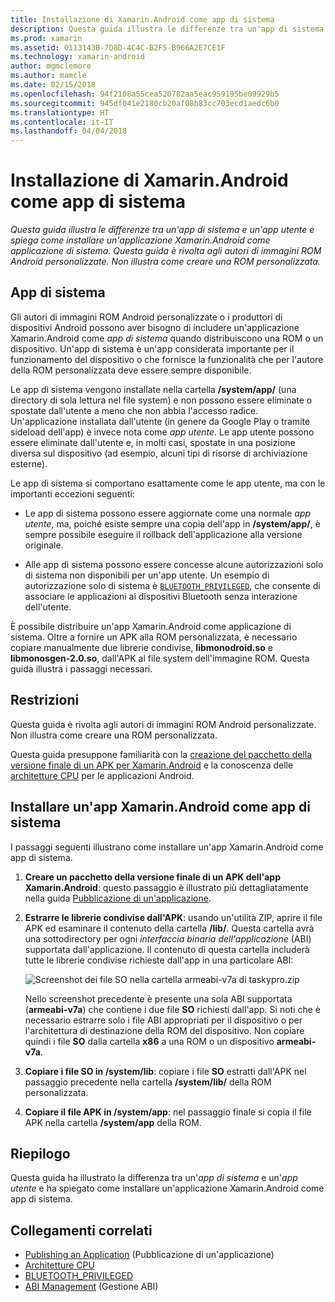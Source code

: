 ```yaml
---
title: Installazione di Xamarin.Android come app di sistema
description: Questa guida illustra le differenze tra un'app di sistema e un'app utente e spiega come installare un'applicazione Xamarin.Android come applicazione di sistema. Questa guida è rivolta agli autori di immagini ROM Android personalizzate. Non illustra come creare una ROM personalizzata.
ms.prod: xamarin
ms.assetid: 0113143B-7D8D-4C4C-B2F5-B966A2E7CE1F
ms.technology: xamarin-android
author: mgmclemore
ms.author: mamcle
ms.date: 02/15/2018
ms.openlocfilehash: 94f2108a55cea520782aa5eac959195be09929b5
ms.sourcegitcommit: 945df041e2180cb20af08b83cc703ecd1aedc6b0
ms.translationtype: HT
ms.contentlocale: it-IT
ms.lasthandoff: 04/04/2018
---
```

# <a name="installing-xamarinandroid-as-a-system-app"></a>Installazione di Xamarin.Android come app di sistema

_Questa guida illustra le differenze tra un'app di sistema e un'app utente e spiega come installare un'applicazione Xamarin.Android come applicazione di sistema. Questa guida è rivolta agli autori di immagini ROM Android personalizzate. Non illustra come creare una ROM personalizzata._

## <a name="system-app"></a>App di sistema

Gli autori di immagini ROM Android personalizzate o i produttori di dispositivi Android possono aver bisogno di includere un'applicazione Xamarin.Android come _app di sistema_ quando distribuiscono una ROM o un dispositivo. Un'app di sistema è un'app considerata importante per il funzionamento del dispositivo o che fornisce la funzionalità che per l'autore della ROM personalizzata deve essere sempre disponibile.

Le app di sistema vengono installate nella cartella **/system/app/** (una directory di sola lettura nel file system) e non possono essere eliminate o spostate dall'utente a meno che non abbia l'accesso radice. Un'applicazione installata dall'utente (in genere da Google Play o tramite sideload dell'app) è invece nota come _app utente_. Le app utente possono essere eliminate dall'utente e, in molti casi, spostate in una posizione diversa sul dispositivo (ad esempio, alcuni tipi di risorse di archiviazione esterne).

Le app di sistema si comportano esattamente come le app utente, ma con le importanti eccezioni seguenti:

- Le app di sistema possono essere aggiornate come una normale _app utente_, ma, poiché esiste sempre una copia dell'app in **/system/app/**, è sempre possibile eseguire il rollback dell'applicazione alla versione originale.

- Alle app di sistema possono essere concesse alcune autorizzazioni solo di sistema non disponibili per un'app utente. Un esempio di autorizzazione solo di sistema è [`BLUETOOTH_PRIVILEGED`](https://developer.android.com/reference/android/Manifest.permission.html#BLUETOOTH_PRIVILEGED), che consente di associare le applicazioni ai dispositivi Bluetooth senza interazione dell'utente.

È possibile distribuire un'app Xamarin.Android come applicazione di sistema. Oltre a fornire un APK alla ROM personalizzata, è necessario copiare manualmente due librerie condivise, **libmonodroid.so** e **libmonosgen-2.0.so**, dall'APK al file system dell'immagine ROM. Questa guida illustra i passaggi necessari.

## <a name="restrictions"></a>Restrizioni

Questa guida è rivolta agli autori di immagini ROM Android personalizzate. Non illustra come creare una ROM personalizzata.

Questa guida presuppone familiarità con la [creazione del pacchetto della versione finale di un APK per Xamarin.Android](~/android/deploy-test/publishing/index.md) e la conoscenza delle [architetture CPU](~/android/app-fundamentals/cpu-architectures.md) per le applicazioni Android.

## <a name="install-a-xamarinandroid-app-as-a-system-app"></a>Installare un'app Xamarin.Android come app di sistema

I passaggi seguenti illustrano come installare un'app Xamarin.Android come app di sistema.

1. **Creare un pacchetto della versione finale di un APK dell'app Xamarin.Android**: questo passaggio è illustrato più dettagliatamente nella guida [Pubblicazione di un'applicazione](~/android/deploy-test/publishing/index.md).

2. **Estrarre le librerie condivise dall'APK**: usando un'utilità ZIP, aprire il file APK ed esaminare il contenuto della cartella **/lib/**. Questa cartella avrà una sottodirectory per ogni _interfaccia binaria dell'applicazione_ (ABI) supportata dall'applicazione. Il contenuto di questa cartella includerà tutte le librerie condivise richieste dall'app in una particolare ABI:

    ![Screenshot dei file SO nella cartella armeabi-v7a di taskypro.zip](install-system-app-images/install-system-app-01.png)

   Nello screenshot precedente è presente una sola ABI supportata (**armeabi-v7a**) che contiene i due file **SO** richiesti dall'app. Si noti che è necessario estrarre solo i file ABI appropriati per il dispositivo o per l'architettura di destinazione della ROM del dispositivo. Non copiare quindi i file **SO** dalla cartella **x86** a una ROM o un dispositivo **armeabi-v7a**.

3. **Copiare i file SO in /system/lib**: copiare i file **SO** estratti dall'APK nel passaggio precedente nella cartella **/system/lib/** della ROM personalizzata.

4. **Copiare il file APK in /system/app**: nel passaggio finale si copia il file APK nella cartella **/system/app** della ROM.


## <a name="summary"></a>Riepilogo

Questa guida ha illustrato la differenza tra un'_app di sistema_ e un'_app utente_ e ha spiegato come installare un'applicazione Xamarin.Android come app di sistema.



## <a name="related-links"></a>Collegamenti correlati

- [Publishing an Application](~/android/deploy-test/publishing/index.md) (Pubblicazione di un'applicazione)
- [Architetture CPU](~/android/app-fundamentals/cpu-architectures.md)
- [BLUETOOTH_PRIVILEGED](https://developer.android.com/reference/android/Manifest.permission.html#BLUETOOTH_PRIVILEGED)
- [ABI Management](https://developer.android.com/ndk~/abis.html) (Gestione ABI)
